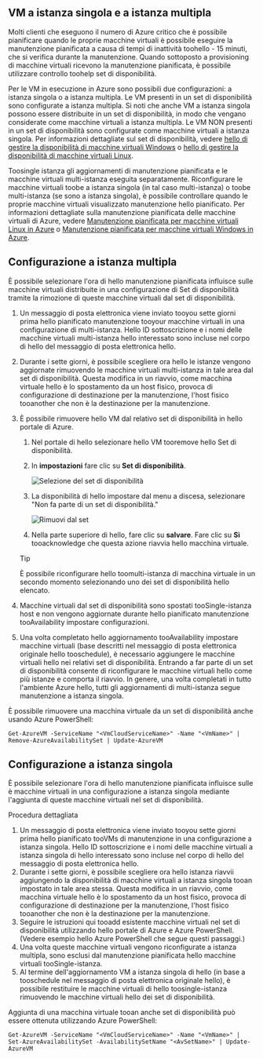 

## <a name="multi-and-single-instance-vms"></a>VM a istanza singola e a istanza multipla
Molti clienti che eseguono il numero di Azure critico che è possibile pianificare quando le proprie macchine virtuali è possibile eseguire la manutenzione pianificata a causa di tempi di inattività toohello - 15 minuti, che si verifica durante la manutenzione. Quando sottoposto a provisioning di macchine virtuali ricevono la manutenzione pianificata, è possibile utilizzare controllo toohelp set di disponibilità.

Per le VM in esecuzione in Azure sono possibili due configurazioni: a istanza singola o a istanza multipla. Le VM presenti in un set di disponibilità sono configurate a istanza multipla. Si noti che anche VM a istanza singola possono essere distribuite in un set di disponibilità, in modo che vengano considerate come macchine virtuali a istanza multipla. Le VM NON presenti in un set di disponibilità sono configurate come macchine virtuali a istanza singola.  Per informazioni dettagliate sul set di disponibilità, vedere [hello di gestire la disponibilità di macchine virtuali Windows](../articles/virtual-machines/windows/manage-availability.md?toc=%2fazure%2fvirtual-machines%2fwindows%2ftoc.json) o [hello di gestire la disponibilità di macchine virtuali Linux](../articles/virtual-machines/linux/manage-availability.md?toc=%2fazure%2fvirtual-machines%2flinux%2ftoc.json).

Toosingle istanza gli aggiornamenti di manutenzione pianificata e le macchine virtuali multi-istanza eseguita separatamente. Riconfigurare le macchine virtuali toobe a istanza singola (in tal caso multi-istanza) o toobe multi-istanza (se sono a istanza singola), è possibile controllare quando le proprie macchine virtuali visualizzato manutenzione hello pianificato. Per informazioni dettagliate sulla manutenzione pianificata delle macchine virtuali di Azure, vedere [Manutenzione pianificata per macchine virtuali Linux in Azure](../articles/virtual-machines/linux/planned-maintenance.md?toc=%2fazure%2fvirtual-machines%2flinux%2ftoc.json) o [Manutenzione pianificata per macchine virtuali Windows in Azure](../articles/virtual-machines/windows/planned-maintenance.md?toc=%2fazure%2fvirtual-machines%2fwindows%2ftoc.json).

## <a name="for-multi-instance-configuration"></a>Configurazione a istanza multipla
È possibile selezionare l'ora di hello manutenzione pianificata influisce sulle macchine virtuali distribuite in una configurazione di Set di disponibilità tramite la rimozione di queste macchine virtuali dal set di disponibilità.

1. Un messaggio di posta elettronica viene inviato tooyou sette giorni prima hello pianificato manutenzione tooyour macchine virtuali in una configurazione di multi-istanza. Hello ID sottoscrizione e i nomi delle macchine virtuali multi-istanza hello interessato sono incluse nel corpo di hello del messaggio di posta elettronica hello.
2. Durante i sette giorni, è possibile scegliere ora hello le istanze vengono aggiornate rimuovendo le macchine virtuali multi-istanza in tale area dal set di disponibilità. Questa modifica in un riavvio, come macchina virtuale hello è lo spostamento da un host fisico, provoca di configurazione di destinazione per la manutenzione, l'host fisico tooanother che non è la destinazione per la manutenzione.
3. È possibile rimuovere hello VM dal relativo set di disponibilità in hello portale di Azure.

   1. Nel portale di hello selezionare hello VM tooremove hello Set di disponibilità.  

   2. In **impostazioni** fare clic su **Set di disponibilità**.

      ![Selezione del set di disponibilità](./media/virtual-machines-planned-maintenance-schedule/availabilitysetselection.png)

   3. La disponibilità di hello impostare dal menu a discesa, selezionare "Non fa parte di un set di disponibilità."

      ![Rimuovi dal set](./media/virtual-machines-planned-maintenance-schedule/availabilitysetwarning.png)

   4. Nella parte superiore di hello, fare clic su **salvare**. Fare clic su **Sì** tooacknowledge che questa azione riavvia hello macchina virtuale.

   >[!TIP]
   >È possibile riconfigurare hello toomulti-istanza di macchina virtuale in un secondo momento selezionando uno dei set di disponibilità hello elencato.

4. Macchine virtuali dal set di disponibilità sono spostati tooSingle-istanza host e non vengono aggiornate durante hello pianificato manutenzione tooAvailability impostare configurazioni.
5. Una volta completato hello aggiornamento tooAvailability impostare macchine virtuali (base descritti nel messaggio di posta elettronica originale hello tooschedule), è necessario aggiungere le macchine virtuali hello nei relativi set di disponibilità. Entrando a far parte di un set di disponibilità consente di riconfigurare le macchine virtuali hello come più istanze e comporta il riavvio. In genere, una volta completati in tutto l'ambiente Azure hello, tutti gli aggiornamenti di multi-istanza segue manutenzione a istanza singola.

È possibile rimuovere una macchina virtuale da un set di disponibilità anche usando Azure PowerShell:

```
Get-AzureVM -ServiceName "<VmCloudServiceName>" -Name "<VmName>" | Remove-AzureAvailabilitySet | Update-AzureVM
```

## <a name="for-single-instance-configuration"></a>Configurazione a istanza singola
È possibile selezionare l'ora di hello manutenzione pianificata influisce sulle è macchine virtuali in una configurazione a istanza singola mediante l'aggiunta di queste macchine virtuali nel set di disponibilità.

Procedura dettagliata

1. Un messaggio di posta elettronica viene inviato tooyou sette giorni prima hello pianificato tooVMs di manutenzione in una configurazione a istanza singola. Hello ID sottoscrizione e i nomi delle macchine virtuali a istanza singola di hello interessato sono incluse nel corpo di hello del messaggio di posta elettronica hello.
2. Durante i sette giorni, è possibile scegliere ora hello istanza riavvii aggiungendo la disponibilità di macchine virtuali a istanza singola tooan impostato in tale area stessa. Questa modifica in un riavvio, come macchina virtuale hello è lo spostamento da un host fisico, provoca di configurazione di destinazione per la manutenzione, l'host fisico tooanother che non è la destinazione per la manutenzione.
3. Seguire le istruzioni qui tooadd esistente macchine virtuali nel set di disponibilità utilizzando hello portale di Azure e Azure PowerShell. (Vedere esempio hello Azure PowerShell che segue questi passaggi.)
4. Una volta queste macchine virtuali vengono riconfigurate a istanza multipla, sono esclusi dal manutenzione pianificata hello macchine virtuali tooSingle-istanza.
5. Al termine dell'aggiornamento VM a istanza singola di hello (in base a tooschedule nel messaggio di posta elettronica originale hello), è possibile restituire le macchine virtuali di hello toosingle-istanza rimuovendo le macchine virtuali hello dei set di disponibilità.

Aggiunta di una macchina virtuale tooan anche set di disponibilità può essere ottenuta utilizzando Azure PowerShell:

    Get-AzureVM -ServiceName "<VmCloudServiceName>" -Name "<VmName>" | Set-AzureAvailabilitySet -AvailabilitySetName "<AvSetName>" | Update-AzureVM

<!--Anchors-->



<!--Link references-->
[Virtual Machines Manage Availability]: virtual-machines-windows-tutorial.md
[Understand planned versus unplanned maintenance]: virtual-machines-manage-availability.md#Understand-planned-versus-unplanned-maintenance/
